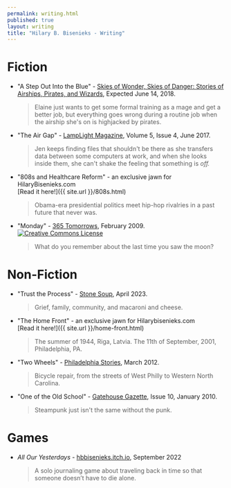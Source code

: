 ```yaml
---
permalink: writing.html
published: true
layout: writing
title: "Hilary B. Bisenieks - Writing"
---
```


Fiction
===
* "A Step Out Into the Blue" - [Skies of Wonder, Skies of Danger: Stories of Airships, Pirates, and Wizards](https://twitter.com/SkiesofWonderBk), Expected June 14, 2018.
    > Elaine just wants to get some formal training as a mage and get a better job, but everything goes wrong during a routine job when the airship she's on is highjacked by pirates.

* "The Air Gap" - [LampLight Magazine](http://lamplightmagazine.com), Volume 5, Issue 4, June 2017.
    > Jen keeps finding files that shouldn't be there as she transfers data between some computers at work, and when she looks inside them, she can't shake the feeling that something is *off.*

* "808s and Healthcare Reform" - an exclusive jawn for HilaryBisenieks.com <br>[Read it here!]({{ site.url }}/808s.html)
    > Obama-era presidential politics meet hip-hop rivalries in a past future that never was.

* "Monday" - [365 Tomorrows](https://365tomorrows.com/2009/02/02/monday/), February 2009. <br><a rel="license" href="http://creativecommons.org/licenses/by-nc-nd/3.0/"><img alt="Creative Commons License" style="border-width:0" src="http://i.creativecommons.org/l/by-nc-nd/3.0/80x15.png" /></a>
    > What do you remember about the last time you saw the moon?

Non-Fiction
===
* "Trust the Process" - [Stone Soup](https://stone-soup.ghost.io/trust-the-process/), April 2023.
    > Grief, family, community, and macaroni and cheese.
    
* "The Home Front" - an exclusive jawn for Hilarybisenieks.com <br>[Read it here!]({{ site.url }}/home-front.html)
    > The summer of 1944, Riga, Latvia. The 11th of September, 2001, Philadelphia, PA.

* "Two Wheels" - [Philadelphia Stories](https://philadelphiastories.org/article/two-wheels/), March 2012.
    > Bicycle repair, from the streets of West Philly to Western North Carolina.

* "One of the Old School" - [Gatehouse Gazette](http://www.ottens.co.uk/gatehouse/gazette/gazette-10/), Issue 10, January 2010.
    > Steampunk just isn't the same without the punk.

Games
===
* *All Our Yesterdays* - [hbbisenieks.itch.io](https://hbbisenieks.itch.io/all-our-yesterdays), September 2022
    > A solo journaling game about traveling back in time so that someone doesn’t have to die alone.
